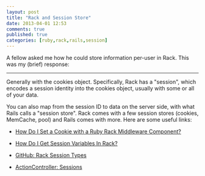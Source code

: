 ```yaml
---
layout: post
title: "Rack and Session Store"
date: 2013-04-01 12:53
comments: true
published: true
categories: [ruby,rack,rails,session]
---
```

A fellow asked me how he could store information per-user in Rack.  This was my (brief) response:

<hr />

Generally with the cookies object.  Specifically, Rack has a "session", which encodes a session identity into the cookies object, usually with some or all of your data.

You can also map from the session ID to data on the server side, with what Rails calls a "session store".  Rack comes with a few session stores (cookies, MemCache, pool) and Rails comes with more.  Here are some useful links:

* <a href="http://stackoverflow.com/questions/3295083/how-do-i-set-a-cookie-with-a-ruby-rack-middleware-component">How Do I Set a Cookie with a Ruby Rack Middleware Component?</a>

* <a href="http://stackoverflow.com/questions/10451392/how-do-i-set-get-session-vars-in-a-rack-app">How Do I Get Session Variables In Rack?</a>

* <a href="https://github.com/rack/rack/tree/master/lib/rack/session">GitHub: Rack Session Types</a>

* <a href="http://guides.rubyonrails.org/action_controller_overview.html#session">ActionController: Sessions</a>

